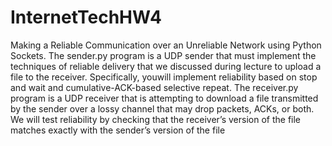 # InternetTechHW4
Making a Reliable Communication over an Unreliable Network using Python Sockets.
The sender.py program is a UDP sender that must implement the techniques of reliable
delivery that we discussed during lecture to upload a file to the receiver. Specifically, youwill
implement reliability based on stop and wait and cumulative-ACK-based selective repeat. The
receiver.py program is a UDP receiver that is attempting to download a file transmitted by
the sender over a lossy channel that may drop packets, ACKs, or both. We will test reliability by
checking that the receiver’s version of the file matches exactly with the sender’s version of the file
